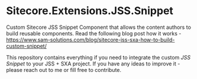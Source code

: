 # Sitecore.Extensions.JSS.Snippet

Custom Sitecore JSS Snippet Component that allows the content authors to build reusable components.
Read the following blog post how it works - https://www.sam-solutions.com/blog/sitecore-jss-sxa-how-to-build-custom-snippet/

This repository contains everything if you need to integrate the custom *JSS Snippet* to your JSS + SXA project. If you have any ideas to improve it - please reach out to me or fill free to contribute. 

